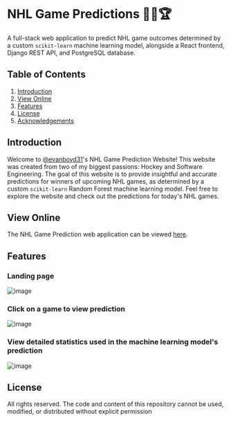 # NHL Game Predictions 🏒🥅🏆

A full-stack web application to predict NHL game outcomes determined by a custom `scikit-learn` machine learning model, alongside a React frontend, Django REST API, and PostgreSQL database.

## Table of Contents
1. [Introduction](#introduction)
2. [View Online](#view-online)
3. [Features](#features)
4. [License](#license)
5. [Acknowledgements](#acknowledgements)

## Introduction

Welcome to [@evanboyd31](https://github.com/evanboyd31)'s NHL Game Prediction Website! This website was created from two of my biggest passions: Hockey and Software Engineering. The goal of this website is to provide insightful and accurate predictions for winners of upcoming NHL games, as determined by a custom `scikit-learn` Random Forest machine learning model. Feel free to explore the website and check out the predictions for today's NHL games.

## View Online

The NHL Game Prediction web application can be viewed [here](https://nhl-game-predictor.onrender.com/).

## Features

### Landing page
![image](https://github.com/user-attachments/assets/2016a170-f1a6-4847-ab16-fadc325e6e13)

### Click on a game to view prediction
![image](https://github.com/user-attachments/assets/f5f47296-7fbc-4220-9d35-862289e1e309)

### View detailed statistics used in the machine learning model's prediction
![image](https://github.com/user-attachments/assets/032f7e79-fb07-472b-8008-79d9f5239f5f)

## License 

All rights reserved. The code and content of this repository cannot be used, modified, or distributed without explicit permission
